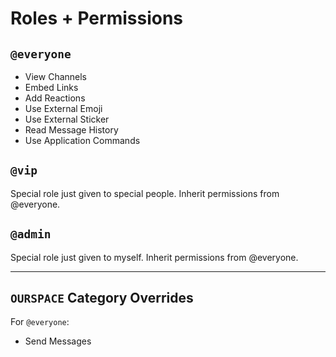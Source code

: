 # Roles + Permissions

## `@everyone`

- View Channels
- Embed Links
- Add Reactions
- Use External Emoji
- Use External Sticker
- Read Message History
- Use Application Commands

## `@vip`

Special role just given to special people. Inherit permissions from @everyone.

## `@admin`

Special role just given to myself. Inherit permissions from @everyone.

---

## `OURSPACE` Category Overrides

For `@everyone`:

- Send Messages
